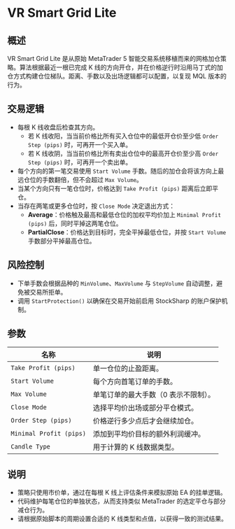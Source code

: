 # VR Smart Grid Lite

## 概述
VR Smart Grid Lite 是从原始 MetaTrader 5 智能交易系统移植而来的网格加仓策略。算法根据最近一根已完成 K 线的方向开仓，并在价格逆行时沿用马丁式的加仓方式构建仓位梯队。距离、手数以及出场逻辑都可以配置，以复现 MQL 版本的行为。

## 交易逻辑
- 每根 K 线收盘后检查其方向。
  - 若 K 线收阳，当当前价格比所有买入仓位中的最低开仓价至少低 `Order Step (pips)` 时，可再开一个买入单。
  - 若 K 线收阴，当当前价格比所有卖出仓位中的最高开仓价至少高 `Order Step (pips)` 时，可再开一个卖出单。
- 每个方向的第一笔交易使用 `Start Volume` 手数。随后的加仓会将该方向上最远仓位的手数翻倍，但不会超过 `Max Volume`。
- 当某个方向只有一笔仓位时，价格达到 `Take Profit (pips)` 距离后立即平仓。
- 当存在两笔或更多仓位时，按 `Close Mode` 决定退出方式：
  - **Average**：价格触及最高和最低仓位的加权平均价加上 `Minimal Profit (pips)` 后，同时平掉这两笔仓位。
  - **PartialClose**：价格达到目标时，完全平掉最低仓位，并按 `Start Volume` 手数部分平掉最高仓位。

## 风险控制
- 下单手数会根据品种的 `MinVolume`、`MaxVolume` 与 `StepVolume` 自动调整，避免被交易所拒单。
- 调用 `StartProtection()` 以确保在交易开始前启用 StockSharp 的账户保护机制。

## 参数
| 名称 | 说明 |
| ---- | ---- |
| `Take Profit (pips)` | 单一仓位的止盈距离。 |
| `Start Volume` | 每个方向首笔订单的手数。 |
| `Max Volume` | 单笔订单的最大手数（0 表示不限制）。 |
| `Close Mode` | 选择平均价出场或部分平仓模式。 |
| `Order Step (pips)` | 价格逆行多少点后才会继续加仓。 |
| `Minimal Profit (pips)` | 添加到平均价目标的额外利润缓冲。 |
| `Candle Type` | 用于计算的 K 线数据类型。 |

## 说明
- 策略只使用市价单，通过在每根 K 线上评估条件来模拟原始 EA 的挂单逻辑。
- 代码维护每笔仓位的单独状态，从而支持类似 MetaTrader 的选定平仓与部分减仓行为。
- 请根据原始脚本的周期设置合适的 K 线类型和点值，以获得一致的测试结果。
